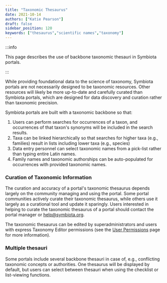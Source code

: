 ```yaml
---
title: "Taxonomic Thesaurus"
date: 2021-10-14
authors: ["Katie Pearson"]
draft: false
sidebar_position: 120
keywords: ["thesaurus","scientific names","taxonomy"]
---
```


:::info

This page describes the use of backbone taxonomic thesauri in Symbiota portals.

:::

While providing foundational data to the science of taxonomy, Symbiota portals are not necessarily designed to be taxonomic resources. Other resources will likely be more up-to-date and carefully curated than Symbiota portals, which are designed for data discovery and curation rather than taxonomic precision.

Symbiota portals are built with a taxonomic backbone so that:
1. Users can perform searches for occurrences of a taxon, and occurrences of that taxon's synonyms will be included in the search results.
2. Taxa can be linked hierarchically so that searches for higher taxa (e.g., families) result in lists including lower taxa (e.g., species) 
3. Data entry personnel can select taxonomic names from a pick-list rather than typing entire Latin names.
4. Family names and taxonomic authorships can be auto-populated for occurrences with provided taxonomic names.

### Curation of Taxonomic Information

The curation and accuracy of a portal's taxonomic thesaurus depends largely on the community managing and using the portal. Some portal communities actively curate their taxonomic thesaurus, while others use it largely as a curational tool and update it sparingly. Users interested in helping to curate the taxonomic thesaurus of a portal should contact the portal manager or [help@symbiota.org](mailto:help@symbiota.org).

The taxonomic thesaurus can be edited by superadministrators and users with express Taxonomy Editor permissions (see the [User Permissions](user_permissions) page for more information).

### Multiple thesauri

Some portals include several backbone thesauri in case of, e.g., conflicting taxonomic concepts or authorities. One thesaurus will be displayed by default, but users can select between thesauri when using the checklist or list-viewing functions.
